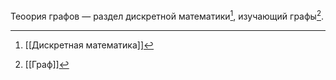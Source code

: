 Теоория графов — раздел дискретной математики[^1], изучающий графы[^2]. 
[^1]: [[Дискретная математика]]
[^2]: [[Граф]]